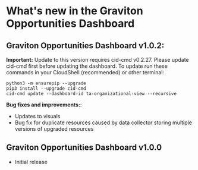 # What's new in the Graviton Opportunities Dashboard

## Graviton Opportunities Dashboard v1.0.2:
**Important:** Update to this version requires cid-cmd v0.2.27. Please update cid-cmd first before updating the dashboard. To update run these commands in your CloudShell (recommended) or other terminal:

```
python3 -m ensurepip --upgrade
pip3 install --upgrade cid-cmd
cid-cmd update --dashboard-id ta-organizational-view --recursive
```

**Bug fixes and improvements:**:
 * Updates to visuals
 * Bug fix for duplicate resources caused by data collector storing multiple versions of upgraded resources


## Graviton Opportunities Dashboard v1.0.0
* Initial release
